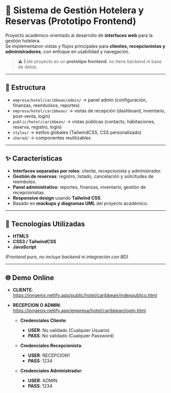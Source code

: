# 🏨 Sistema de Gestión Hotelera y Reservas (Prototipo Frontend)

Proyecto académico orientado al desarrollo de **interfaces web** para la gestión hotelera.  
Se implementaron vistas y flujos principales para **clientes, recepcionistas y administradores**, 
con enfoque en usabilidad y navegación.  
> ⚠️ Este proyecto es un **prototipo frontend**: no tiene backend ni base de datos.

---

## 📂 Estructura
- `empresa/hotel/caribbean/admin/` → panel admin (configuración, finanzas, reembolsos, reportes)
- `empresa/hotel/caribbean/` → vistas de recepción (dashboard, inventario, post-venta, login)
- `public/hotel/caribbean/` → vistas públicas (contacto, habitaciones, reserva, registro, login)
- `styles/` → estilos globales (TailwindCSS, CSS personalizado)
- `shared/` → componentes reutilizables

---

## ✨ Características

- **Interfaces separadas por roles**: cliente, recepcionista y administrador.  
- **Gestión de reservas**: registro, listado, cancelación y solicitudes de reembolso.  
- **Panel administrativo**: reportes, finanzas, inventario, gestión de recepcionistas.  
- **Responsive design** usando **Tailwind CSS**.  
- Basado en **mockups y diagramas UML** del proyecto académico.  

---

## 🧰 Tecnologías Utilizadas

- **HTML5**  
- **CSS3 / TailwindCSS**  
- **JavaScript**  

*(Frontend puro, no incluye backend ni integración con BD)*

---

## 🌐 Demo Online

- **CLIENTE**: https://inngenix.netlify.app/public/hotel/caribbean/indexpublico.html
- **RECEPCION O ADMIN**: https://inngenix.netlify.app/empresa/hotel/caribbean/login.html

    - **Credenciales Cliente**:
        - **USER**: No validado (Cualquier Usuario)
        - **PASS**: No validado (Cualquier Password)
    
    - **Credenciales Recepcionista**:
        - **USER**: RECEPCION1
        - **PASS**: 1234

    - **Credenciales Administrador**:
        - **USER**: ADMIN
        - **PASS**: 1234





